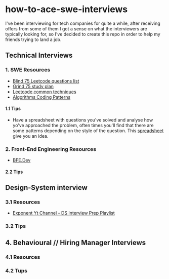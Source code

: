 # how-to-ace-swe-interviews

I've been interviewing for tech companies for quite a while, after receiving offers from some of them I got a sense on what the interviewers are typically looking for, so I've decided to create this repo in order to help my friends trying to land a job.

## Technical Interviews

### 1. SWE Resources

- [Blind 75 Leetcode questions list](https://leetcode.com/discuss/general-discussion/460599/blind-75-leetcode-questions)
- [Grind 75 study plan](https://www.techinterviewhandbook.org/grind75)
- [Leetcode common techniques](https://levelup.gitconnected.com/dont-just-leetcode-follow-the-coding-patterns-instead-4beb6a197fdb)
- [Algorithms Coding Patterns](https://emre.me/categories/#coding-patterns)

#### 1.1 Tips

- Have a spreadsheet with questions you've solved and analyse how yo've approached the problem, often times you'll find that there are some patterns depending on the style of the question. This [spreadsheet](https://docs.google.com/spreadsheets/d/1A2PaQKcdwO_lwxz9bAnxXnIQayCouZP6d-ENrBz_NXc/edit#gid=0) give you an idea.

### 2. Front-End Engineering Resources

- [BFE.Dev](https://bigfrontend.dev/)

#### 2.2 Tips


## Design-System interview

### 3.1 Resources
- [Exponent Yt Channel - DS Interview Prep Playlist](https://www.youtube.com/playlist?list=PLrtCHHeadkHp92TyPt1Fj452_VGLipJnL)

### 3.2 Tips


## 4. Behavioural // Hiring Manager Interviews

### 4.1 Resources

### 4.2 Tups

